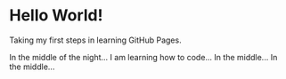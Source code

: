 # Hello World!

Taking my first steps in learning GitHub Pages. 

In the middle of the night...
I am learning how to code...
In the middle...
In the middle...
